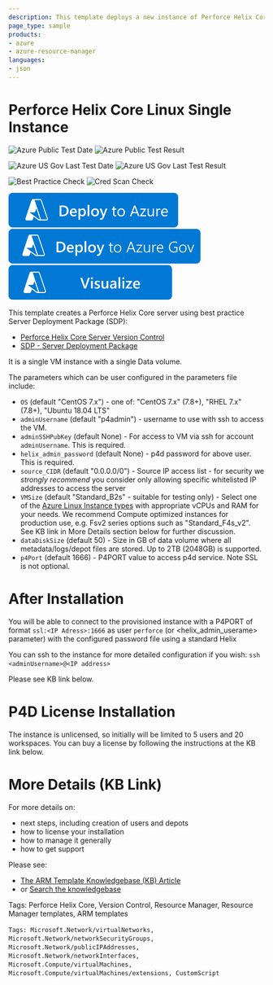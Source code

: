 ```yaml
---
description: This template deploys a new instance of Perforce Helix Core Server on a CentOS, RHEL or Ubuntu server in Azure along with all required infrastructure elements.  The installation is done with SDP (Server Deployment Package). Perforce Helix Core is an industry leading version control system widely used in game development and many other industries.
page_type: sample
products:
- azure
- azure-resource-manager
languages:
- json
---
```

# Perforce Helix Core Linux Single Instance

![Azure Public Test Date](https://azurequickstartsservice.blob.core.windows.net/badges/application-workloads/perforce/perforce-helix-core-server/PublicLastTestDate.svg)
![Azure Public Test Result](https://azurequickstartsservice.blob.core.windows.net/badges/application-workloads/perforce/perforce-helix-core-server/PublicDeployment.svg)

![Azure US Gov Last Test Date](https://azurequickstartsservice.blob.core.windows.net/badges/application-workloads/perforce/perforce-helix-core-server/FairfaxLastTestDate.svg)
![Azure US Gov Last Test Result](https://azurequickstartsservice.blob.core.windows.net/badges/application-workloads/perforce/perforce-helix-core-server/FairfaxDeployment.svg)

![Best Practice Check](https://azurequickstartsservice.blob.core.windows.net/badges/application-workloads/perforce/perforce-helix-core-server/BestPracticeResult.svg)
![Cred Scan Check](https://azurequickstartsservice.blob.core.windows.net/badges/application-workloads/perforce/perforce-helix-core-server/CredScanResult.svg)

[![Deploy To Azure](https://raw.githubusercontent.com/Azure/azure-quickstart-templates/master/1-CONTRIBUTION-GUIDE/images/deploytoazure.svg?sanitize=true)](https://portal.azure.com/#create/Microsoft.Template/uri/https%3A%2F%2Fraw.githubusercontent.com%2FAzure%2Fazure-quickstart-templates%2Fmaster%2Fapplication-workloads%2Fperforce%2Fperforce-helix-core-server%2Fazuredeploy.json)
[![Deploy To Azure US Gov](https://raw.githubusercontent.com/Azure/azure-quickstart-templates/master/1-CONTRIBUTION-GUIDE/images/deploytoazuregov.svg?sanitize=true)](https://portal.azure.us/#create/Microsoft.Template/uri/https%3A%2F%2Fraw.githubusercontent.com%2FAzure%2Fazure-quickstart-templates%2Fmaster%2Fapplication-workloads%2Fperforce%2Fperforce-helix-core-server%2Fazuredeploy.json)
[![Visualize](https://raw.githubusercontent.com/Azure/azure-quickstart-templates/master/1-CONTRIBUTION-GUIDE/images/visualizebutton.svg?sanitize=true)](http://armviz.io/#/?load=https%3A%2F%2Fraw.githubusercontent.com%2FAzure%2Fazure-quickstart-templates%2Fmaster%2Fapplication-workloads%2Fperforce%2Fperforce-helix-core-server%2Fazuredeploy.json)

This template creates a Perforce Helix Core server using best practice Server Deployment Package (SDP):

- [Perforce Helix Core Server Version Control](https://www.perforce.com/products/helix-core)
- [SDP - Server Deployment Package](https://swarm.workshop.perforce.com/projects/perforce-software-sdp)

It is a single VM instance with a single Data volume.

The parameters which can be user configured in the parameters file include:

* `OS` (default "CentOS 7.x") - one of: "CentOS 7.x" (7.8+), "RHEL 7.x" (7.8+), "Ubuntu 18.04 LTS"
* `adminUsername` (default "p4admin") - username to use with ssh to access the VM.
* `adminSSHPubKey` (default None) - For access to VM via ssh for account `adminUsername`. This is required.
* `helix_admin_password` (default None) - p4d password for above user. This is required.
* `source_CIDR` (default "0.0.0.0/0") - Source IP access list - for security we *strongly recommend* you consider only allowing specific whitelisted IP addresses to access the server
* `VMSize` (default "Standard_B2s" - suitable for testing only) - Select one of the [Azure Linux Instance types](https://docs.microsoft.com/azure/virtual-machines/linux/sizes-general) with appropriate vCPUs and RAM for your needs. We recommend Compute optimized instances for production use, e.g. Fsv2 series options such as "Standard_F4s_v2". See KB link in More Details section below for further discussion.
* `dataDiskSize` (default 50) - Size in GB of data volume where all metadata/logs/depot files are stored. Up to 2TB (2048GB) is supported.
* `p4Port` (default 1666) - P4PORT value to access p4d service. Note SSL is not optional.

# After Installation

You will be able to connect to the provisioned instance with a P4PORT of format `ssl:<IP Adress>:1666` as user `perforce` (or <helix_admin_userame> parameter) with the configured password file using a standard Helix

You can ssh to the instance for more detailed configuration if you wish: `ssh <adminUsername>@<IP address>`

Please see KB link below.

# P4D License Installation

The instance is unlicensed, so initially will be limited to 5 users and 20 workspaces. You can buy a license by following the instructions at the KB link below.

# More Details (KB Link)

For more details on:

* next steps, including creation of users and depots
* how to license your installation
* how to manage it generally
* how to get support

Please see:

* [The ARM Template Knowledgebase (KB) Article](https://community.perforce.com/s/article/17334)
* or [Search the knowledgebase](https://community.perforce.com/s/global-search/azure%20arm%20template)

Tags: Perforce Helix Core, Version Control, Resource Manager, Resource Manager templates, ARM templates

`Tags: Microsoft.Network/virtualNetworks, Microsoft.Network/networkSecurityGroups, Microsoft.Network/publicIPAddresses, Microsoft.Network/networkInterfaces, Microsoft.Compute/virtualMachines, Microsoft.Compute/virtualMachines/extensions, CustomScript`
